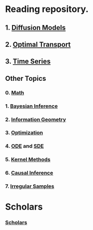 # Reading repository.

## 1. [Diffusion Models](/DiffusionModels/diff.md)

## 2. [Optimal Transport](/Optimal%20Transport/ot_survey.md)

## 3. [Time Series](/Time%20Series/ts_survey.md)



## Other Topics
### 0. [Math](/Math/math.md)

### 1. [Bayesian Inference](/Bayesian%20inference/bayes_survey.md)

### 2. [Information Geometry](/Information%20Geometry/info_survey.md)

### 3. [Optimization](/Optimization/opt_survey.md)

### 4. [ODE](/SDE%20and%20ODE/ode_survey.md) and [SDE](/SDE%20and%20ODE/sde_survey.md)

### 5. [Kernel Methods](/Kernel%20Methods/kernel.md)

### 6. [Causal Inference](/Causal%20Inference/causal.md)

### 7. [Irregular Samples](/Irregular%20Samples/irregular.md)




# Scholars
### [Scholars](/Scholars/scholars.md)
